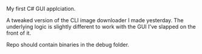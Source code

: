 My first C# GUI applciation. 

A tweaked version of the CLI image downloader I made yesterday. The underlying logic is slightly different to work with the GUI I've slapped on the front of it.

Repo should contain binaries in the debug folder. 
